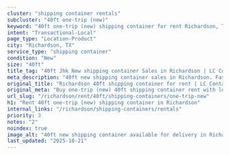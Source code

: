 ```yaml
---
cluster: "shipping container rentals"
subcluster: "40ft one-trip (new)"
keyword: "40ft one-trip (new) shipping container for rent Richardson, TX"
intent: "Transactional-Local"
page_type: "Location-Product"
city: "Richardson, TX"
service_type: "shipping container"
condition: "New"
size: "40ft"
title_tag: "40ft Jhk New shipping container Sales in Richardson | LC Container"
meta_description: "40ft new shipping container sales in Richardson. Fast delivery, competitive pricing. Serving shipping containers area. Quote ID: W7M. Call (214) 524-4168 for your free quote today."
original_title: "Richardson 40ft shipping container for rent | LC Container"
original_meta: "Buy one-trip (new) 40ft shipping container rent with local delivery in Richardson, TX. LC Container — local Since 2003. Request a fast quote today."
url_slug: "/richardson/rent/40ft/shipping-containers/one-trip-new"
h1: "Rent 40ft one-trip (new) shipping container in Richardson"
internal_links: "/richardson/shipping-containers/rentals"
priority: 3
notes: "2"
noindex: true
image_alt: "40ft new shipping container available for delivery in Richardson"
last_updated: "2025-10-21"
---
```


<!-- TODO: Add unique city/inventory copy, images, and internal links here. -->
